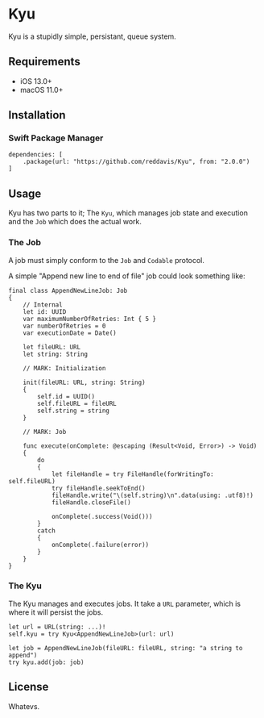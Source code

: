 # Kyu

Kyu is a stupidly simple, persistant, queue system.

## Requirements

- iOS 13.0+
- macOS 11.0+

## Installation

### Swift Package Manager

```
dependencies: [
    .package(url: "https://github.com/reddavis/Kyu", from: "2.0.0")
]
```
## Usage

Kyu has two parts to it; The `Kyu`, which manages job state and execution and the `Job` which does the actual work.

### The Job

A job must simply conform to the `Job` and `Codable` protocol.

A simple "Append new line to end of file" job could look something like:

```
final class AppendNewLineJob: Job
{
    // Internal
    let id: UUID
    var maximumNumberOfRetries: Int { 5 }
    var numberOfRetries = 0
    var executionDate = Date()
    
    let fileURL: URL
    let string: String
    
    // MARK: Initialization
    
    init(fileURL: URL, string: String)
    {
        self.id = UUID()
        self.fileURL = fileURL
        self.string = string
    }
    
    // MARK: Job
    
    func execute(onComplete: @escaping (Result<Void, Error>) -> Void)
    {
        do
        {
            let fileHandle = try FileHandle(forWritingTo: self.fileURL)
            try fileHandle.seekToEnd()
            fileHandle.write("\(self.string)\n".data(using: .utf8)!)
            fileHandle.closeFile()
            
            onComplete(.success(Void()))
        }
        catch
        {
            onComplete(.failure(error))
        }
    }
}
``` 

### The Kyu

The Kyu manages and executes jobs. It take a `URL` parameter, which is where it will persist the jobs.

```
let url = URL(string: ...)!
self.kyu = try Kyu<AppendNewLineJob>(url: url)

let job = AppendNewLineJob(fileURL: fileURL, string: "a string to append")
try kyu.add(job: job)
```

## License

Whatevs.

